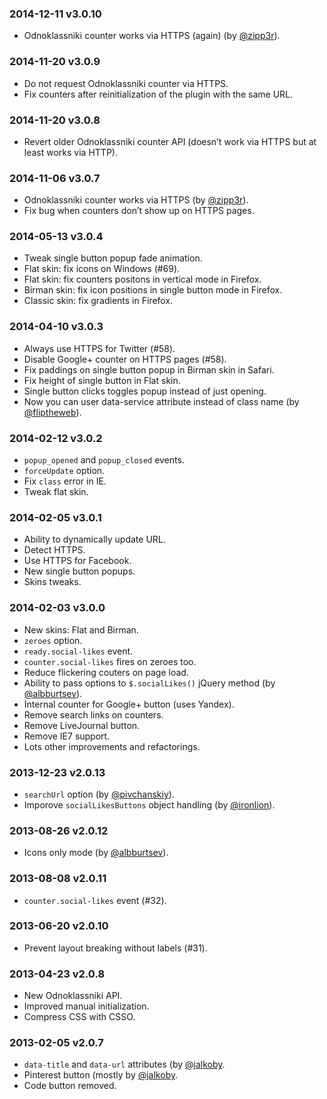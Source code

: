 ### 2014-12-11 v3.0.10

* Odnoklassniki counter works via HTTPS (again) (by [@zipp3r](https://github.com/zipp3r)).

### 2014-11-20 v3.0.9

* Do not request Odnoklassniki counter via HTTPS.
* Fix counters after reinitialization of the plugin with the same URL.

### 2014-11-20 v3.0.8

* Revert older Odnoklassniki counter API (doesn’t work via HTTPS but at least works via HTTP).

### 2014-11-06 v3.0.7

* Odnoklassniki counter works via HTTPS (by [@zipp3r](https://github.com/zipp3r)).
* Fix bug when counters don’t show up on HTTPS pages.

### 2014-05-13 v3.0.4

* Tweak single button popup fade animation.
* Flat skin: fix icons on Windows (#69).
* Flat skin: fix counters positons in vertical mode in Firefox.
* Birman skin: fix icon positions in single button mode in Firefox.
* Classic skin: fix gradients in Firefox.

### 2014-04-10 v3.0.3

* Always use HTTPS for Twitter (#58).
* Disable Google+ counter on HTTPS pages (#58).
* Fix paddings on single button popup in Birman skin in Safari.
* Fix height of single button in Flat skin.
* Single button clicks toggles popup instead of just opening.
* Now you can user data-service attribute instead of class name (by [@fliptheweb](https://github.com/fliptheweb)).

### 2014-02-12 v3.0.2

* `popup_opened` and `popup_closed` events.
* `forceUpdate` option.
* Fix `class` error in IE.
* Tweak flat skin.

### 2014-02-05 v3.0.1

* Ability to dynamically update URL.
* Detect HTTPS.
* Use HTTPS for Facebook.
* New single button popups.
* Skins tweaks.

### 2014-02-03 v3.0.0

* New skins: Flat and Birman.
* `zeroes` option.
* `ready.social-likes` event.
* `counter.social-likes` fires on zeroes too.
* Reduce flickering couters on page load.
* Ability to pass options to `$.socialLikes()` jQuery method (by [@albburtsev](https://github.com/albburtsev)).
* Internal counter for Google+ button (uses Yandex).
* Remove search links on counters.
* Remove LiveJournal button.
* Remove IE7 support.
* Lots other improvements and refactorings.

### 2013-12-23 v2.0.13

* `searchUrl` option (by [@pivchanskiy](https://github.com/pivchanskiy)).
* Imporove `socialLikesButtons` object handling (by [@ironlion](https://github.com/ironlion)).

### 2013-08-26 v2.0.12

* Icons only mode (by [@albburtsev](https://github.com/albburtsev)).

### 2013-08-08 v2.0.11

* `counter.social-likes` event (#32).

### 2013-06-20 v2.0.10

* Prevent layout breaking without labels (#31).

### 2013-04-23 v2.0.8

* New Odnoklassniki API.
* Improved manual initialization.
* Compress CSS with CSSO.

### 2013-02-05 v2.0.7

* `data-title` and `data-url` attributes (by [@jalkoby](https://github.com/jalkoby]).
* Pinterest button (mostly by [@jalkoby](https://github.com/jalkoby]).
* Code button removed.
